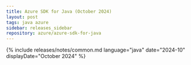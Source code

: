 ```yaml
---
title: Azure SDK for Java (October 2024)
layout: post
tags: java azure
sidebar: releases_sidebar
repository: azure/azure-sdk-for-java
---
```

{% include releases/notes/common.md language="java" date="2024-10" displayDate="October 2024" %}
